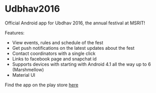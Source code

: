 # Udbhav2016

Official Android app for Ubdhav 2016, the annual festival at MSRIT!

Features:
<ul>
<li>View events, rules and schedule of the fest </li>
<li>Get push notifications on the latest updates about the fest</li>
<li> Contact coordinators with a single click </li>
<li> Links to facebook page and snapchat id </li>
<li> Supports devices with starting with Android 4.1 all the way up to 6 (Marshmellow) </li>
<li> Material UI </li>
</ul>

Find the app on the play store <a href="https://play.google.com/store/apps/details?id=com.msrit.abhilash.udbhavtake1">here</a>
